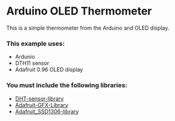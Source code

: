 # Arduino OLED Thermometer #

This is a simple thermometer from the Arduino and OLED display.

### This example uses: ###

* Ardunio
* DTH11 sensor
* Adafruit 0.96 OLED display

### You must include the following libraries: ###

* [DHT-sensor-library](https://github.com/adafruit/DHT-sensor-library)
* [Adafruit-GFX-Library](https://github.com/adafruit/Adafruit-GFX-Library)
* [Adafruit_SSD1306-library](https://github.com/adafruit/Adafruit_SSD1306)
